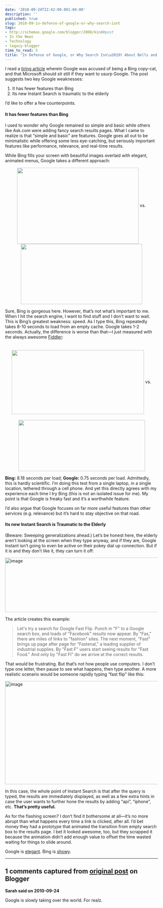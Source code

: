 ```yaml
---
date: '2010-09-24T22:42:00.001-04:00'
description: ''
published: true
slug: 2010-09-in-defense-of-google-or-why-search-isnt
tags:
- http://schemas.google.com/blogger/2008/kind#post
- In the News
- Technology
- legacy-blogger
time_to_read: 5
title: "In Defense of Google, or Why Search Isn\u2019t About Bells and Whistles"
---
```


<p>I read a <a href="http://www.fastcompany.com/1687702/how-microsoft-bing-should-respond-to-google-instant-search">tiring article</a> wherein Google was accused of being a Bing copy-cat, and that Microsoft should sit still if they want to usurp Google. The post suggests two key Google weaknesses:</p>  <ol>   <li>It has fewer features than Bing </li>    <li>Its new Instant Search is traumatic to the elderly </li> </ol>  <p>I’d like to offer a few counterpoints.</p>  <h4>It has fewer features than Bing</h4>  <p>I used to wonder why Google remained so simple and basic while others like Ask.com were adding fancy search results pages. What I came to realize is that “simple and basic” are features. Google goes all out to be minimalistic while offering some less eye-catching, but seriously important features like performance, relevance, and real-time results.</p>  <p>While Bing fills your screen with beautiful images overlaid with elegant, animated menus, Google takes a different approach:</p>  <p align="center" style="line-height: 250px;"><img height="250" src="http://lh4.ggpht.com/_IKD9WtY5kxU/TJ1hqAfqyUI/AAAAAAAAAuU/Z_jOquWOmmA/image%5B12%5D.png?imgmax=800" style="vertical-align: middle;" width="400" /> vs. <img height="198" src="http://lh4.ggpht.com/_IKD9WtY5kxU/TJ1hqYRVC5I/AAAAAAAAAuY/bKYG7kT3vkQ/image%5B13%5D.png?imgmax=800" style="vertical-align: middle;" width="400" /></p>  <p>Sure, Bing is gorgeous here. However, that’s not what’s important to me. When I hit the search engine, I want to find stuff and I don’t want to wait. This is Bing’s greatest weakness: speed. As I type this, Bing repeatedly takes 8-10 seconds to load from an empty cache. Google takes 1-2 seconds. Actually, the difference is worse than that—I just measured with the always awesome <a href="http://www.fiddler2.com/fiddler2/">Fiddler</a>:</p>  <p align="center" style="line-height: 250px;"><img height="210" src="http://lh3.ggpht.com/_IKD9WtY5kxU/TJ1hqjBvqYI/AAAAAAAAAuc/AKzTlaa44Ks/image%5B30%5D.png?imgmax=800" style="vertical-align: middle;" width="436" /> vs. <img height="168" src="http://lh6.ggpht.com/_IKD9WtY5kxU/TJ1hrAjoEqI/AAAAAAAAAug/4nkY7d7UGIY/image%5B31%5D.png?imgmax=800" style="vertical-align: middle;" width="417" /></p>  <p><strong>Bing:</strong> 8.18 seconds per load; <strong>Google: </strong>0.75 seconds per load. Admittedly, this is hardly scientific. I’m doing this test from a single laptop, in a single location, tethered through a cell phone. And yet this directly agrees with my experience each time I try Bing (this is not an isolated issue for me). My point is that Google is freaky fast and it’s a worthwhile feature.</p>  <p>I’d also argue that Google focuses on far more useful features than other services (e.g. relevance) but it’s hard to stay objective on that road.</p>  <h4>Its new Instant Search is Traumatic to the Elderly </h4>  <p>(Beware: Sweeping generalizations ahead.) Let’s be honest here, the elderly aren’t looking at the screen when they type anyway, and if they are, Google Instant isn’t going to even be active on their pokey dial up connection. But if it is and they don’t like it, they can turn it off:</p>  <p><img alt="image" border="0" height="179" src="http://lh3.ggpht.com/_IKD9WtY5kxU/TJ1hrUf88oI/AAAAAAAAAuk/fiKW8iBaDtU/image%5B34%5D.png?imgmax=800" style="background-image: none; border-right-width: 0px; margin: 0px auto; padding-left: 0px; padding-right: 0px; display: block; float: none; border-top-width: 0px; border-bottom-width: 0px; border-left-width: 0px; padding-top: 0px;" title="image" width="887" /></p>  <p>The article creates this example:</p>  <blockquote>   <p>Let's try a search for Google Fast Flip. Punch in &quot;F&quot; to a Google search box, and loads of &quot;Facebook&quot; results now appear. By &quot;Fas,&quot; there are miles of links to &quot;fashion&quot; sites. The next moment, &quot;Fast&quot; brings up page after page for &quot;Fastenal,&quot; a leading supplier of industrial supplies. By &quot;Fast F&quot; users start seeing results for &quot;Fast Food.&quot; And only by &quot;Fast Fl&quot; do we arrive at the correct results.</p> </blockquote>  <p>That <em>would</em> be frustrating. But that’s not how people use computers. I don’t type one letter, then pause to see what happens, then type another. A more realistic scenario would be someone rapidly typing “fast flip” like this:</p>  <p><img alt="image" border="0" height="339" src="http://lh6.ggpht.com/_IKD9WtY5kxU/TJ1hrqPeOII/AAAAAAAAAuo/27yPyffug3w/image%5B40%5D.png?imgmax=800" style="background-image: none; border-right-width: 0px; margin: 0px auto; padding-left: 0px; padding-right: 0px; display: block; float: none; border-top-width: 0px; border-bottom-width: 0px; border-left-width: 0px; padding-top: 0px;" title="image" width="823" /></p>  <p>In this case, the whole point of Instant Search is that after the query is typed, the results are immediately displayed, as well as a few extra hints in case the user wants to further hone the results by adding “api”, “iphone”, etc. <strong>That’s pretty useful. </strong></p>  <p>As for the flashing screen? I don’t find it bothersome at all—it’s no more abrupt than what happens every time a link is clicked, after all. I’d bet money they had a prototype that animated the transition from empty search box to the results page. I bet it looked awesome, too, but they scrapped it because the animation didn’t add enough value to offset the time wasted waiting for things to slide around.</p>  <p>Google is <a href="http://en.wikipedia.org/wiki/Elegance">elegant</a>. Bing is <a href="http://en.wiktionary.org/wiki/showy">showy</a>.</p>

---

## 1 comments captured from [original post](https://blog.wassupy.com/2010/09/in-defense-of-google-or-why-search-isnt.html) on Blogger

**Sarah said on 2010-09-24**

Google is slowly taking over the world.  For realz.

